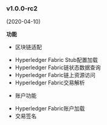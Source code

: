 ### v1.0.0-rc2

(2020-04-10)

**功能**
* 区块链适配
- Hyperledger Fabric Stub配置加载
- Hyperledger Fabric链状态数据查询
- Hyperledger Fabric链上资源访问
- Hyperledger Fabric交易解析
* 账户功能
- Hyperledger Fabric账户加载
- 交易签名
